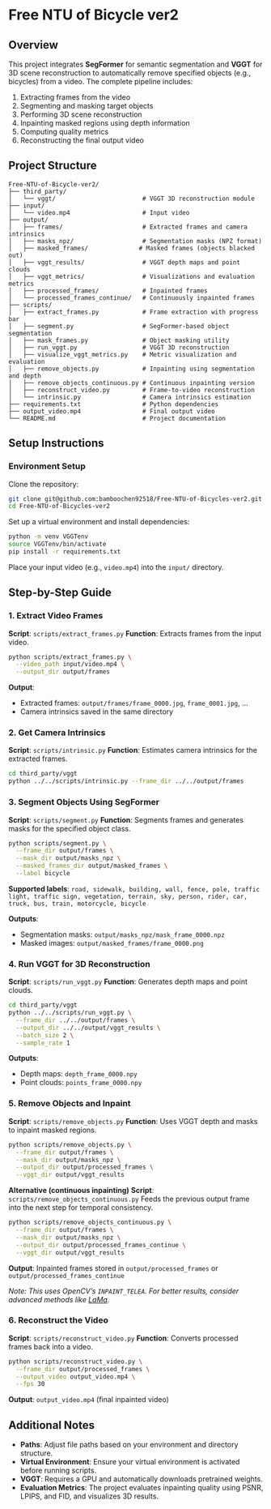 # Free NTU of Bicycle ver2

## Overview

This project integrates **SegFormer** for semantic segmentation and **VGGT** for 3D scene reconstruction to automatically remove specified objects (e.g., bicycles) from a video. The complete pipeline includes:

1. Extracting frames from the video
2. Segmenting and masking target objects
3. Performing 3D scene reconstruction
4. Inpainting masked regions using depth information
5. Computing quality metrics
6. Reconstructing the final output video

## Project Structure

```
Free-NTU-of-Bicycle-ver2/
├── third_party/
│   └── vggt/                        # VGGT 3D reconstruction module
├── input/
│   └── video.mp4                    # Input video
├── output/
│   ├── frames/                      # Extracted frames and camera intrinsics
│   ├── masks_npz/                   # Segmentation masks (NPZ format)
│   ├── masked_frames/              # Masked frames (objects blacked out)
│   ├── vggt_results/                # VGGT depth maps and point clouds
│   ├── vggt_metrics/                # Visualizations and evaluation metrics
│   ├── processed_frames/            # Inpainted frames
│   └── processed_frames_continue/   # Continuously inpainted frames
├── scripts/
│   ├── extract_frames.py            # Frame extraction with progress bar
│   ├── segment.py                   # SegFormer-based object segmentation
│   ├── mask_frames.py               # Object masking utility
│   ├── run_vggt.py                  # VGGT 3D reconstruction
│   ├── visualize_vggt_metrics.py    # Metric visualization and evaluation
│   ├── remove_objects.py            # Inpainting using segmentation and depth
│   ├── remove_objects_continuous.py # Continuous inpainting version
│   ├── reconstruct_video.py         # Frame-to-video reconstruction
│   └── intrinsic.py                 # Camera intrinsics estimation
├── requirements.txt                 # Python dependencies
├── output_video.mp4                 # Final output video
└── README.md                        # Project documentation
```

## Setup Instructions

### Environment Setup

Clone the repository:

```bash
git clone git@github.com:bamboochen92518/Free-NTU-of-Bicycles-ver2.git
cd Free-NTU-of-Bicycles-ver2
```

Set up a virtual environment and install dependencies:

```bash
python -m venv VGGTenv
source VGGTenv/bin/activate
pip install -r requirements.txt
```

Place your input video (e.g., `video.mp4`) into the `input/` directory.

## Step-by-Step Guide

### 1. Extract Video Frames

**Script**: `scripts/extract_frames.py`
**Function**: Extracts frames from the input video.

```bash
python scripts/extract_frames.py \
  --video_path input/video.mp4 \
  --output_dir output/frames
```

**Output**:

* Extracted frames: `output/frames/frame_0000.jpg`, `frame_0001.jpg`, ...
* Camera intrinsics saved in the same directory

### 2. Get Camera Intrinsics

**Script**: `scripts/intrinsic.py`
**Function**: Estimates camera intrinsics for the extracted frames.

```bash
cd third_party/vggt
python ../../scripts/intrinsic.py --frame_dir ../../output/frames
```

### 3. Segment Objects Using SegFormer

**Script**: `scripts/segment.py`
**Function**: Segments frames and generates masks for the specified object class.

```bash
python scripts/segment.py \
  --frame_dir output/frames \
  --mask_dir output/masks_npz \
  --masked_frames_dir output/masked_frames \
  --label bicycle
```

**Supported labels**:
`road, sidewalk, building, wall, fence, pole, traffic light, traffic sign, vegetation, terrain, sky, person, rider, car, truck, bus, train, motorcycle, bicycle`

**Outputs**:

* Segmentation masks: `output/masks_npz/mask_frame_0000.npz`
* Masked images: `output/masked_frames/frame_0000.png`

### 4. Run VGGT for 3D Reconstruction

**Script**: `scripts/run_vggt.py`
**Function**: Generates depth maps and point clouds.

```bash
cd third_party/vggt
python ../../scripts/run_vggt.py \
  --frame_dir ../../output/frames \
  --output_dir ../../output/vggt_results \
  --batch_size 2 \
  --sample_rate 1
```

**Outputs**:

* Depth maps: `depth_frame_0000.npy`
* Point clouds: `points_frame_0000.npy`

### 5. Remove Objects and Inpaint

**Script**: `scripts/remove_objects.py`
**Function**: Uses VGGT depth and masks to inpaint masked regions.

```bash
python scripts/remove_objects.py \
  --frame_dir output/frames \
  --mask_dir output/masks_npz \
  --output_dir output/processed_frames \
  --vggt_dir output/vggt_results
```

**Alternative (continuous inpainting)**
**Script**: `scripts/remove_objects_continuous.py`
Feeds the previous output frame into the next step for temporal consistency.

```bash
python scripts/remove_objects_continuous.py \
  --frame_dir output/frames \
  --mask_dir output/masks_npz \
  --output_dir output/processed_frames_continue \
  --vggt_dir output/vggt_results
```

**Output**: Inpainted frames stored in `output/processed_frames` or `output/processed_frames_continue`

*Note: This uses OpenCV’s `INPAINT_TELEA`. For better results, consider advanced methods like [LaMa](https://github.com/advimman/lama).*

### 6. Reconstruct the Video

**Script**: `scripts/reconstruct_video.py`
**Function**: Converts processed frames back into a video.

```bash
python scripts/reconstruct_video.py \
  --frame_dir output/processed_frames \
  --output_video output_video.mp4 \
  --fps 30
```

**Output**: `output_video.mp4` (final inpainted video)

## Additional Notes

* **Paths**: Adjust file paths based on your environment and directory structure.
* **Virtual Environment**: Ensure your virtual environment is activated before running scripts.
* **VGGT**: Requires a GPU and automatically downloads pretrained weights.
* **Evaluation Metrics**: The project evaluates inpainting quality using PSNR, LPIPS, and FID, and visualizes 3D results.